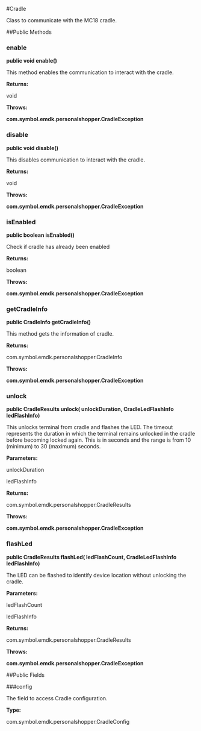#Cradle

Class to communicate with the MC18 cradle.



##Public Methods

### enable

**public void enable()**

This method enables the communication to interact with the cradle.

**Returns:**

void

**Throws:**

**com.symbol.emdk.personalshopper.CradleException**



### disable

**public void disable()**

This disables communication to interact with the cradle.

**Returns:**

void

**Throws:**

**com.symbol.emdk.personalshopper.CradleException**



### isEnabled

**public boolean isEnabled()**

Check if cradle has already been enabled

**Returns:**

boolean

**Throws:**

**com.symbol.emdk.personalshopper.CradleException**



### getCradleInfo

**public CradleInfo getCradleInfo()**

This method gets the information of cradle.

**Returns:**

com.symbol.emdk.personalshopper.CradleInfo

**Throws:**

**com.symbol.emdk.personalshopper.CradleException**



### unlock

**public CradleResults unlock( unlockDuration, CradleLedFlashInfo ledFlashInfo)**

This unlocks terminal from cradle and flashes the LED.
 The timeout represents the duration in which the terminal remains unlocked in the
 cradle before becoming locked again. This is in seconds and the range is from 10 (minimum) to 30 (maximum) seconds.

**Parameters:**

unlockDuration

ledFlashInfo

**Returns:**

com.symbol.emdk.personalshopper.CradleResults

**Throws:**

**com.symbol.emdk.personalshopper.CradleException**



### flashLed

**public CradleResults flashLed( ledFlashCount, CradleLedFlashInfo ledFlashInfo)**

The LED can be flashed to identify device location without unlocking the cradle.

**Parameters:**

ledFlashCount

ledFlashInfo

**Returns:**

com.symbol.emdk.personalshopper.CradleResults

**Throws:**

**com.symbol.emdk.personalshopper.CradleException**



##Public Fields

###config

The field to access Cradle configuration.

**Type:**

com.symbol.emdk.personalshopper.CradleConfig

